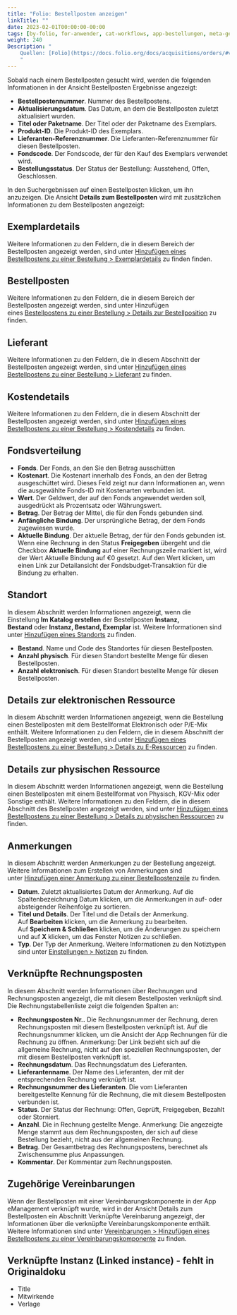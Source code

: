 ```yaml
---
title: "Folio: Bestellposten anzeigen"
linkTitle: ""
date: 2023-02-01T00:00:00-00:00
tags: [by-folio, for-anwender, cat-workflows, app-bestellungen, meta-gemeldet_docsfolioorg]
weight: 240
Description: "
    Quellen: [Folio](https://docs.folio.org/docs/acquisitions/orders/#viewing-order-line-details) & [GBV](https://info.gbv.de/display/FOLIOGBVEXTERN/Folio:+Bestellposten+anzeigen)
    "
---
```


Sobald nach einem Bestellposten gesucht wird, werden die folgenden Informationen in der Ansicht Bestellposten Ergebnisse angezeigt:

-   **Bestellpostennummer**. Nummer des Bestellpostens.
-   **Aktualisierungsdatum**. Das Datum, an dem die Bestellposten zuletzt aktualisiert wurden.
-   **Titel oder Paketname**. Der Titel oder der Paketname des Exemplars.
-   **Produkt-ID**. Die Produkt-ID des Exemplars.
-   **Lieferanten-Referenznummer**. Die Lieferanten-Referenznummer für diesen Bestellposten.
-   **Fondscode**. Der Fondscode, der für den Kauf des Exemplars verwendet wird.
-   **Bestellungsstatus**. Der Status der Bestellung: Ausstehend, Offen, Geschlossen.

In den Suchergebnissen auf einen Bestellposten klicken, um ihn anzuzeigen. Die Ansicht **Details zum Bestellposten** wird mit zusätzlichen Informationen zu dem Bestellposten angezeigt:

## Exemplardetails

Weitere Informationen zu den Feldern, die in diesem Bereich der Bestellposten angezeigt werden, sind unter [Hinzufügen eines Bestellpostens zu einer Bestellung > Exemplardetails](https://info.gbv.de/pages/viewpage.action?pageId=851017779) zu finden finden.

## Bestellposten

Weitere Informationen zu den Feldern, die in diesem Bereich der Bestellposten angezeigt werden, sind unter Hinzufügen eines [Bestellpostens zu einer Bestellung > Details zur Bestellposition](https://info.gbv.de/pages/viewpage.action?pageId=851017779) zu finden.

## Lieferant

Weitere Informationen zu den Feldern, die in diesem Abschnitt der Bestellposten angezeigt werden, sind unter [Hinzufügen eines Bestellpostens zu einer Bestellung > Lieferant](https://info.gbv.de/pages/viewpage.action?pageId=851017779) zu finden.

## Kostendetails

Weitere Informationen zu den Feldern, die in diesem Abschnitt der Bestellposten angezeigt werden, sind unter [Hinzufügen eines Bestellpostens zu einer Bestellung > Kostendetails](https://info.gbv.de/pages/viewpage.action?pageId=851017779) zu finden.

## Fondsverteilung

-   **Fonds**. Der Fonds, an den Sie den Betrag ausschütten
-   **Kostenart**. Die Kostenart innerhalb des Fonds, an den der Betrag ausgeschüttet wird. Dieses Feld zeigt nur dann Informationen an, wenn die ausgewählte Fonds-ID mit Kostenarten verbunden ist.
-   **Wert**. Der Geldwert, der auf den Fonds angewendet werden soll, ausgedrückt als Prozentsatz oder Währungswert.
-   **Betrag**. Der Betrag der Mittel, die für den Fonds gebunden sind.
-   **Anfängliche Bindung**. Der ursprüngliche Betrag, der dem Fonds zugewiesen wurde.
-   **Aktuelle Bindung**. Der aktuelle Betrag, der für den Fonds gebunden ist. Wenn eine Rechnung in den Status **Freigegeben** übergeht und die Checkbox **Aktuelle Bindung** auf einer Rechnungszeile markiert ist, wird der Wert Aktuelle Bindung auf €0 gesetzt. Auf den Wert klicken, um einen Link zur Detailansicht der Fondsbudget-Transaktion für die Bindung zu erhalten.

## Standort

In diesem Abschnitt werden Informationen angezeigt, wenn die Einstellung **Im Katalog erstellen** der Bestellposten **Instanz, Bestand** oder **Instanz, Bestand, Exemplar** ist. Weitere Informationen sind unter [Hinzufügen eines Standorts](https://info.gbv.de/display/FOLIOGBVEXTERN/Einstellungen+%28Mandant%29%3A+Standort+einrichten) zu finden.

-   **Bestand**. Name und Code des Standortes für diesen Bestellposten.
-   **Anzahl physisch**. Für diesen Standort bestellte Menge für diesen Bestellposten.
-   **Anzahl elektronisch**. Für diesen Standort bestellte Menge für diesen Bestellposten.

## Details zur elektronischen Ressource

In diesem Abschnitt werden Informationen angezeigt, wenn die Bestellung einen Bestellposten mit dem Bestellformat Elektronisch oder P/E-Mix enthält. Weitere Informationen zu den Feldern, die in diesem Abschnitt der Bestellposten angezeigt werden, sind unter [Hinzufügen eines Bestellpostens zu einer Bestellung > Details zu E-Ressourcen](https://info.gbv.de/pages/viewpage.action?pageId=851017779) zu finden.

## Details zur physischen Ressource

In diesem Abschnitt werden Informationen angezeigt, wenn die Bestellung einen Bestellposten mit einem Bestellformat von Physisch, KGV-Mix oder Sonstige enthält. Weitere Informationen zu den Feldern, die in diesem Abschnitt des Bestellposten angezeigt werden, sind unter [Hinzufügen eines Bestellpostens zu einer Bestellung > Details zu physischen Ressourcen](https://info.gbv.de/pages/viewpage.action?pageId=851017779) zu finden.

## Anmerkungen

In diesem Abschnitt werden Anmerkungen zu der Bestellung angezeigt. Weitere Informationen zum Erstellen von Anmerkungen sind unter [Hinzufügen einer Anmerkung zu einer Bestellpostenzeile](https://info.gbv.de/pages/viewpage.action?pageId=851017789) zu finden.

-   **Datum**. Zuletzt aktualisiertes Datum der Anmerkung. Auf die Spaltenbezeichnung Datum klicken, um die Anmerkungen in auf- oder absteigender Reihenfolge zu sortieren.
-   **Titel und Details**. Der Titel und die Details der Anmerkung. Auf **Bearbeiten** klicken, um die Anmerkung zu bearbeiten. Auf **Speichern & Schließen** klicken, um die Änderungen zu speichern und auf **X** klicken, um das Fenster Notizen zu schließen.
-   **Typ**. Der Typ der Anmerkung. Weitere Informationen zu den Notiztypen sind unter [Einstellungen > Notizen](https://info.gbv.de/pages/viewpage.action?pageId=844890132) zu finden.

## Verknüpfte Rechnungsposten

In diesem Abschnitt werden Informationen über Rechnungen und Rechnungsposten angezeigt, die mit diesem Bestellposten verknüpft sind. Die Rechnungstabellenliste zeigt die folgenden Spalten an:

-   **Rechnungsposten Nr..** Die Rechnungsnummer der Rechnung, deren Rechnungsposten mit diesem Bestellposten verknüpft ist. Auf die Rechnungsnummer klicken, um die Ansicht der App Rechnungen für die Rechnung zu öffnen. Anmerkung: Der Link bezieht sich auf die allgemeine Rechnung, nicht auf den speziellen Rechnungsposten, der mit diesem Bestellposten verknüpft ist.
-   **Rechnungsdatum**. Das Rechnungsdatum des Lieferanten.
-   **Lieferantenname**. Der Name des Lieferanten, der mit der entsprechenden Rechnung verknüpft ist.
-   **Rechnungsnummer des Lieferanten**. Die vom Lieferanten bereitgestellte Kennung für die Rechnung, die mit diesem Bestellposten verbunden ist.
-   **Status**. Der Status der Rechnung: Offen, Geprüft, Freigegeben, Bezahlt oder Storniert.
-   **Anzahl**. Die in Rechnung gestellte Menge. Anmerkung: Die angezeigte Menge stammt aus dem Rechnungsposten, der sich auf diese Bestellung bezieht, nicht aus der allgemeinen Rechnung.
-   **Betrag**. Der Gesamtbetrag des Rechnungspostens, berechnet als Zwischensumme plus Anpassungen.
-   **Kommentar**. Der Kommentar zum Rechnungsposten.

## Zugehörige Vereinbarungen

Wenn der Bestellposten mit einer Vereinbarungskomponente in der App eManagement verknüpft wurde, wird in der Ansicht Details zum Bestellposten ein Abschnitt Verknüpfte Vereinbarung angezeigt, der Informationen über die verknüpfte Vereinbarungskomponente enthält. Weitere Informationen sind unter [Vereinbarungen > Hinzufügen eines Bestellpostens zu einer Vereinbarungskomponente](https://info.gbv.de/pages/viewpage.action?pageId=845250582) zu finden.

## Verknüpfte Instanz (Linked instance) - fehlt in Originaldoku

-   Title
-   Mitwirkende
-   Verlage
